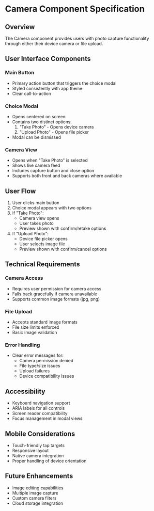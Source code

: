 # Camera Component Specification

## Overview
The Camera component provides users with photo capture functionality through either their device camera or file upload.

## User Interface Components

### Main Button
- Primary action button that triggers the choice modal
- Styled consistently with app theme
- Clear call-to-action

### Choice Modal
- Opens centered on screen
- Contains two distinct options:
  1. "Take Photo" - Opens device camera
  2. "Upload Photo" - Opens file picker
- Modal can be dismissed

### Camera View
- Opens when "Take Photo" is selected
- Shows live camera feed
- Includes capture button and close option
- Supports both front and back cameras where available

## User Flow

1. User clicks main button
2. Choice modal appears with two options
3. If "Take Photo":
   - Camera view opens
   - User takes photo
   - Preview shown with confirm/retake options
4. If "Upload Photo":
   - Device file picker opens
   - User selects image file
   - Preview shown with confirm/cancel options

## Technical Requirements

### Camera Access
- Requires user permission for camera access
- Falls back gracefully if camera unavailable
- Supports common image formats (jpg, png)

### File Upload
- Accepts standard image formats
- File size limits enforced
- Basic image validation

### Error Handling
- Clear error messages for:
  - Camera permission denied
  - File type/size issues
  - Upload failures
  - Device compatibility issues

## Accessibility
- Keyboard navigation support
- ARIA labels for all controls
- Screen reader compatibility
- Focus management in modal views

## Mobile Considerations
- Touch-friendly tap targets
- Responsive layout
- Native camera integration
- Proper handling of device orientation

## Future Enhancements
- Image editing capabilities
- Multiple image capture
- Custom camera filters
- Cloud storage integration

